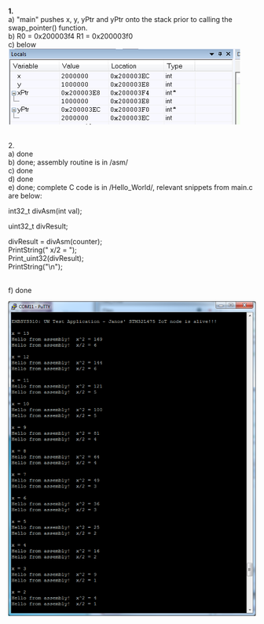 <br><b>1.</b>
<br>a) "main" pushes x, y, yPtr and yPtr onto the stack prior to calling the swap_pointer() function.
<br>b) R0 = 0x200003f4	R1 = 0x200003f0
<br>c) below <br>
![Question 1c.](https://github.com/jszamos/embsys310/blob/assignment05/AS5_1c.png)

<br>2.
<br>a) done
<br>b) done; assembly routine is in /asm/
<br>c) done
<br>d) done
<br>e) done;  complete C code is in /Hello_World/, relevant snippets from main.c are below: 

   int32_t divAsm(int val);

   uint32_t divResult; 

   divResult = divAsm(counter);<br>
   PrintString(" x/2 = ");<br>
   Print_uint32(divResult);<br>
   PrintString("\n");<br>

<br>f) done

![Question 1c.](https://github.com/jszamos/embsys310/blob/assignment05/AS5_2f.png)   


